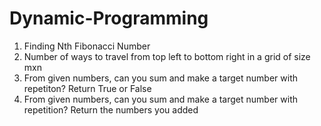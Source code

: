 # Dynamic-Programming

1. Finding Nth Fibonacci Number
2. Number of ways to travel from top left to bottom right in a grid of size mxn
3. From given numbers, can you sum and make a target number with repetiton? Return True or False
4. From given numbers, can you sum and make a target number with repetition? Return the numbers you added
